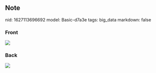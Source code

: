 ## Note
nid: 1627113696692
model: Basic-d7a3e
tags: big_data
markdown: false

### Front
<img src="paste-52dbee403df0b362814c4657a99c6433c360bdfe.jpg">

### Back
<img src="paste-0ba5227be45b896e57f76e463fc7449d12873668.jpg">
